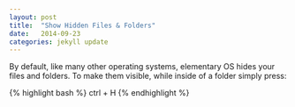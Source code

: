 ```yaml
---
layout: post
title:  "Show Hidden Files & Folders"
date:   2014-09-23
categories: jekyll update
---
```


By default, like many other operating systems, elementary OS hides your files and folders. To make them visible, while inside of a folder simply press:

{% highlight bash %}
ctrl + H
{% endhighlight %}
